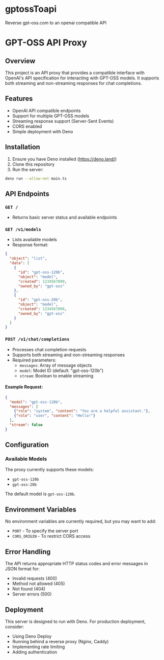 # gptossToapi
Reverse gpt-oss.com to an openai compatible API
# GPT-OSS API Proxy

## Overview

This project is an API proxy that provides a compatible interface with OpenAI's API specification for interacting with GPT-OSS models. It supports both streaming and non-streaming responses for chat completions.

## Features

- OpenAI API compatible endpoints
- Support for multiple GPT-OSS models
- Streaming response support (Server-Sent Events)
- CORS enabled
- Simple deployment with Deno

## Installation

1. Ensure you have Deno installed (https://deno.land/)
2. Clone this repository
3. Run the server:

```bash
deno run --allow-net main.ts
```

## API Endpoints

### `GET /`
- Returns basic server status and available endpoints

### `GET /v1/models`
- Lists available models
- Response format:
```json
{
  "object": "list",
  "data": [
    {
      "id": "gpt-oss-120b",
      "object": "model",
      "created": 1234567890,
      "owned_by": "gpt-oss"
    },
    {
      "id": "gpt-oss-20b",
      "object": "model",
      "created": 1234567890,
      "owned_by": "gpt-oss"
    }
  ]
}
```

### `POST /v1/chat/completions`
- Processes chat completion requests
- Supports both streaming and non-streaming responses
- Required parameters:
  - `messages`: Array of message objects
  - `model`: Model ID (default: "gpt-oss-120b")
  - `stream`: Boolean to enable streaming

#### Example Request:
```json
{
  "model": "gpt-oss-120b",
  "messages": [
    {"role": "system", "content": "You are a helpful assistant."},
    {"role": "user", "content": "Hello!"}
  ],
  "stream": false
}
```

## Configuration

### Available Models
The proxy currently supports these models:
- `gpt-oss-120b`
- `gpt-oss-20b`

The default model is `gpt-oss-120b`.

## Environment Variables

No environment variables are currently required, but you may want to add:
- `PORT` - To specify the server port
- `CORS_ORIGIN` - To restrict CORS access

## Error Handling

The API returns appropriate HTTP status codes and error messages in JSON format for:
- Invalid requests (400)
- Method not allowed (405)
- Not found (404)
- Server errors (500)

## Deployment

This server is designed to run with Deno. For production deployment, consider:
- Using Deno Deploy
- Running behind a reverse proxy (Nginx, Caddy)
- Implementing rate limiting
- Adding authentication


